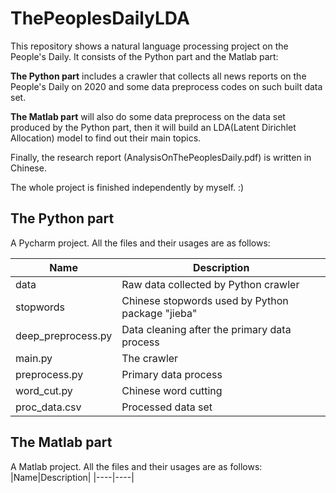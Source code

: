 # ThePeoplesDailyLDA
This repository shows a natural language processing project on the People's Daily. It consists of the Python part and the Matlab part:

**The Python part** includes a crawler that collects all news reports on the People's Daily on 2020 and some data preprocess codes on such built data set. 

**The Matlab part** will also do some data preprocess on the data set produced by the Python part, then it will build an LDA(Latent Dirichlet Allocation) model to find out their main topics. 

Finally, the research report (AnalysisOnThePeoplesDaily.pdf) is written in Chinese.

The whole project is finished independently by myself. :)

## The Python part
A Pycharm project. All the files and their usages are as follows:

|Name|Description|
|----|----|
|data|Raw data collected by Python crawler|
|stopwords|Chinese stopwords used by Python package "jieba"|
|deep_preprocess.py|Data cleaning after the primary data process|
|main.py|The crawler|
|preprocess.py|Primary data process|
|word_cut.py|Chinese word cutting|
|proc_data.csv|Processed data set|

## The Matlab part
A Matlab project. All the files and their usages are as follows:
|Name|Description|
|----|----|
